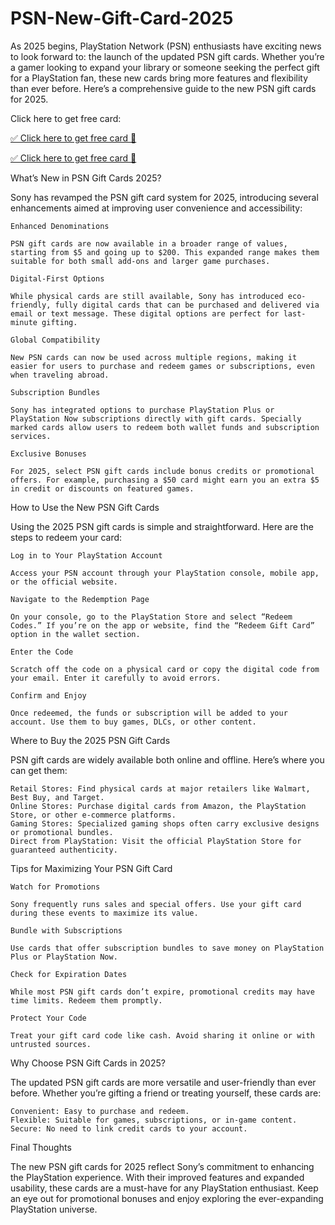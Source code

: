 # PSN-New-Gift-Card-2025

As 2025 begins, PlayStation Network (PSN) enthusiasts have exciting news to look forward to: the launch of the updated PSN gift cards. Whether you’re a gamer looking to expand your library or someone seeking the perfect gift for a PlayStation fan, these new cards bring more features and flexibility than ever before. Here’s a comprehensive guide to the new PSN gift cards for 2025.

Click here to get free card:

[✅ Click here to get free card 🔸](https://psngiftcardnew2025.hrawdigital.com/)

[✅ Click here to get free card 🔸](https://psngiftcardnew2025.hrawdigital.com/)

What’s New in PSN Gift Cards 2025?

Sony has revamped the PSN gift card system for 2025, introducing several enhancements aimed at improving user convenience and accessibility:

    Enhanced Denominations

    PSN gift cards are now available in a broader range of values, starting from $5 and going up to $200. This expanded range makes them suitable for both small add-ons and larger game purchases.

    Digital-First Options

    While physical cards are still available, Sony has introduced eco-friendly, fully digital cards that can be purchased and delivered via email or text message. These digital options are perfect for last-minute gifting.

    Global Compatibility

    New PSN cards can now be used across multiple regions, making it easier for users to purchase and redeem games or subscriptions, even when traveling abroad.

    Subscription Bundles

    Sony has integrated options to purchase PlayStation Plus or PlayStation Now subscriptions directly with gift cards. Specially marked cards allow users to redeem both wallet funds and subscription services.

    Exclusive Bonuses

    For 2025, select PSN gift cards include bonus credits or promotional offers. For example, purchasing a $50 card might earn you an extra $5 in credit or discounts on featured games.

How to Use the New PSN Gift Cards

Using the 2025 PSN gift cards is simple and straightforward. Here are the steps to redeem your card:

    Log in to Your PlayStation Account

    Access your PSN account through your PlayStation console, mobile app, or the official website.

    Navigate to the Redemption Page

    On your console, go to the PlayStation Store and select “Redeem Codes.” If you’re on the app or website, find the “Redeem Gift Card” option in the wallet section.

    Enter the Code

    Scratch off the code on a physical card or copy the digital code from your email. Enter it carefully to avoid errors.

    Confirm and Enjoy

    Once redeemed, the funds or subscription will be added to your account. Use them to buy games, DLCs, or other content.

Where to Buy the 2025 PSN Gift Cards

PSN gift cards are widely available both online and offline. Here’s where you can get them:

    Retail Stores: Find physical cards at major retailers like Walmart, Best Buy, and Target.
    Online Stores: Purchase digital cards from Amazon, the PlayStation Store, or other e-commerce platforms.
    Gaming Stores: Specialized gaming shops often carry exclusive designs or promotional bundles.
    Direct from PlayStation: Visit the official PlayStation Store for guaranteed authenticity.

Tips for Maximizing Your PSN Gift Card

    Watch for Promotions

    Sony frequently runs sales and special offers. Use your gift card during these events to maximize its value.

    Bundle with Subscriptions

    Use cards that offer subscription bundles to save money on PlayStation Plus or PlayStation Now.

    Check for Expiration Dates

    While most PSN gift cards don’t expire, promotional credits may have time limits. Redeem them promptly.

    Protect Your Code

    Treat your gift card code like cash. Avoid sharing it online or with untrusted sources.

Why Choose PSN Gift Cards in 2025?

The updated PSN gift cards are more versatile and user-friendly than ever before. Whether you’re gifting a friend or treating yourself, these cards are:

    Convenient: Easy to purchase and redeem.
    Flexible: Suitable for games, subscriptions, or in-game content.
    Secure: No need to link credit cards to your account.

Final Thoughts

The new PSN gift cards for 2025 reflect Sony’s commitment to enhancing the PlayStation experience. With their improved features and expanded usability, these cards are a must-have for any PlayStation enthusiast. Keep an eye out for promotional bonuses and enjoy exploring the ever-expanding PlayStation universe.
